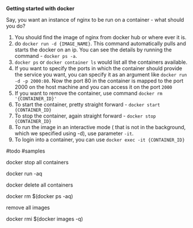 **Getting started with docker**

Say, you want an instance of nginx to be run on a container - what should you do?

1. You should find the image of nginx from docker hub or where ever it is.
2. do `docker run -d {IMAGE_NAME}`. This command automatically pulls and starts the docker on an ip. You can see the details
by running the command - `docker ps -a`. 
3. `docker ps` or `docker container ls` would list all the containers available.
4. If you want to specify the ports in which the container should provide the service you want, you can specify it as an 
argument like `docker run -d -p 2000:80`. Now the port 80 in the container is mapped to the port 2000 on the host machine 
and you can access it on the port `2000`
5. If you want to remove the container, use command `docker rm '{CONTAINER_ID}'`
6. To start the container, pretty straight forward - `docker start {CONTAINER_ID}`
7. To stop the container, again straight forward - `docker stop {CONTAINER_ID}`
8. To run the image in an interactive mode ( that is not in the background, which we specified using -d), use parameter `-it`.
9. To login into a container, you can use `docker exec -it {CONTAINER_ID}`

#todo
#samples

docker stop all containers

docker run -aq

docker delete all containers

docker rm $(docker ps -aq)

remove all images

docker rmi $(docker images -q)
